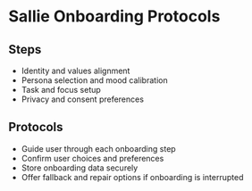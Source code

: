 # Sallie Onboarding Protocols

## Steps
- Identity and values alignment
- Persona selection and mood calibration
- Task and focus setup
- Privacy and consent preferences

## Protocols
- Guide user through each onboarding step
- Confirm user choices and preferences
- Store onboarding data securely
- Offer fallback and repair options if onboarding is interrupted
